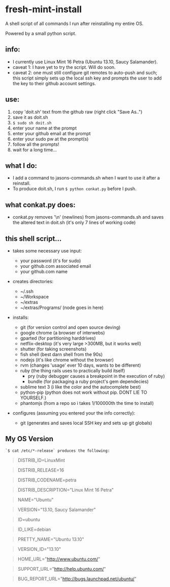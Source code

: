 fresh-mint-install
===============================
A shell script of all commands I run after reinstalling my entire OS.

Powered by a small python script.


info:
--------
+ I currently use Linux Mint 16 Petra (Ubuntu 13.10, Saucy Salamander).
+ caveat 1: I have yet to try the script. Will do soon.
+ caveat 2: one must still configure git remotes to auto-push and such; this script simply sets up the local ssh key and prompts the user to add the key to their github account settings. 


use:
---------
1. copy 'doit.sh' text from the github raw (right click "Save As..")
1. save it as doit.sh
1. `$ sudo sh doit.sh`
1. enter your name at the prompt
1. enter your github email at the prompt
1. enter your sudo pw at the prompt(s)
1. follow all the prompts!
1. wait for a long time...


what I do:
---------
+ I add a command to jasons-commands.sh when I want to use it after a reinstall.
+ To produce doit.sh, I run `$ python conkat.py` before I push.


what conkat.py does:
-----------
+ conkat.py removes '\n' (newlines) from jasons-commands.sh and saves the altered text in doit.sh (it's only 7 lines of working code)

this shell script...
----------------
* takes some necessary use input:
	+ your password (it's for sudo)
	+ your github.com associated email
	+ your github.com name

* creates directories:
    + ~/.ssh
    + ~/Workspace
    + ~/extras
    + ~/extras/Programs/    (node goes in here)

* installs:
	+ git  					(for version control and open source deving)
	+ google chrome			(a browser of interwebs)
	+ gparted 				(for partitioning harddrives)
	+ netflix-desktop		(it's very large >300MB, but it works well)
	+ shutter				(for taking screenshots)
	+ fish shell			(best darn shell from the 90s)
	+ nodejs				(it's like chrome without the browser)
	+ rvm 					(changes 'usage' ever 10 days, wants to be different)
	+ ruby					(the thing rails uses to practically build itself)
		+ pry 				(ruby debugger causes a breakpoint in the execution of ruby)
		+ bundle			(for packaging a ruby project's gem dependecies)
	+ sublime text 3        (i like the color and the autocomplete best)
	+ python-pip			(python does not work without pip. DONT LIE TO YOURSELF.)
	+ phantomjs				(from a repo so i takes 1/100000th the time to install)

* configures	(assuming you entered your the info correctly):
	+ git               	(generates and saves local SSH key and sets up git globals)


My OS Version
------
	`$ cat /etc/*-release` produces the following:

> DISTRIB_ID=LinuxMint

> DISTRIB_RELEASE=16

> DISTRIB_CODENAME=petra

> DISTRIB_DESCRIPTION="Linux Mint 16 Petra"

> NAME="Ubuntu"

> VERSION="13.10, Saucy Salamander"

> ID=ubuntu

> ID_LIKE=debian

> PRETTY_NAME="Ubuntu 13.10"

> VERSION_ID="13.10"

> HOME_URL="http://www.ubuntu.com/"

> SUPPORT_URL="http://help.ubuntu.com/"

> BUG_REPORT_URL="http://bugs.launchpad.net/ubuntu/"
